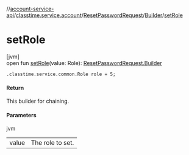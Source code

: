 //[account-service-api](../../../../index.md)/[classtime.service.account](../../index.md)/[ResetPasswordRequest](../index.md)/[Builder](index.md)/[setRole](set-role.md)

# setRole

[jvm]\
open fun [setRole](set-role.md)(value: Role): [ResetPasswordRequest.Builder](index.md)

`.classtime.service.common.Role role = 5;`

#### Return

This builder for chaining.

#### Parameters

jvm

| | |
|---|---|
| value | The role to set. |
